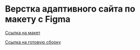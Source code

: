 # Верстка адаптивного сайта по макету с Figma

[Ссылка на макет](https://www.figma.com/file/nDXdlmr1kCVnWEcnPWtfLg/%D0%97%D0%B0%D0%B4%D0%B0%D0%BD%D0%B8%D0%B5-%D0%BD%D0%B0-%D0%91%D1%83%D1%82%D1%81%D1%82%D1%80%D0%B0%D0%BF?node-id=1%3A2&t=1UOgiqnK7mqEV8ke-0)

[Ссылка на готовую сборку](https://ubereatstraining.netlify.app/)
